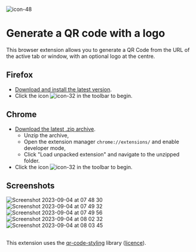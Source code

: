 ![icon-48](https://github.com/fmoncomble/QR_code_logo_generator/assets/59739627/1b64639a-ac9f-4b03-afc8-202ec1149264)
# Generate a QR code with a logo

This browser extension allows you to generate a QR Code from the URL of the active tab or window, with an optional logo at the centre.

## Firefox
- [Download and install the latest version](https://github.com/fmoncomble/QR_code_logo_generator/releases/latest/download/QRLogoCreator_ff.xpi).
- Click the icon ![icon-32](https://github.com/fmoncomble/QR_code_logo_generator/assets/59739627/c8feeacd-090d-425c-88c9-d8f95ed9121d) in the toolbar to begin.

## Chrome
- [Download the latest .zip archive](https://github.com/fmoncomble/QR_code_logo_generator/releases/latest/download/QRLogoCreator_chrome.zip).
  - Unzip the archive,
  - Open the extension manager `chrome://extensions/` and enable developer mode,
  - Click "Load unpacked extension" and navigate to the unzipped folder.
- Click the icon ![icon-32](https://github.com/fmoncomble/QR_code_logo_generator/assets/59739627/c8feeacd-090d-425c-88c9-d8f95ed9121d) in the toolbar to begin.

## Screenshots
![Screenshot 2023-09-04 at 07 48 30](https://github.com/fmoncomble/QR_code_logo_generator/assets/59739627/f3ce1c48-fbd9-4ff6-a081-1b9fff8654ba)
![Screenshot 2023-09-04 at 07 49 32](https://github.com/fmoncomble/QR_code_logo_generator/assets/59739627/bc13f4c4-fd32-4b79-996b-ce9e1479449d)
![Screenshot 2023-09-04 at 07 49 56](https://github.com/fmoncomble/QR_code_logo_generator/assets/59739627/7a8ecfb7-9c23-4e36-b407-f82f646490c4)
![Screenshot 2023-09-04 at 08 02 32](https://github.com/fmoncomble/QR_code_logo_generator/assets/59739627/f4ef99b2-5b49-4ffb-9a9d-1a8e654020bd)
![Screenshot 2023-09-04 at 08 03 45](https://github.com/fmoncomble/QR_code_logo_generator/assets/59739627/2cabbb1f-a384-463d-bd41-715bc5ea7e5b)


##
This extension uses the [qr-code-styling](https://www.npmjs.com/package/qr-code-styling) library ([licence](https://github.com/kozakdenys/qr-code-styling/blob/master/LICENSE)).
